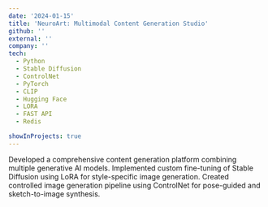 ```yaml
---
date: '2024-01-15'
title: 'NeuroArt: Multimodal Content Generation Studio'
github: ''
external: ''
company: ''
tech:
  - Python
  - Stable Diffusion
  - ControlNet
  - PyTorch
  - CLIP
  - Hugging Face
  - LORA
  - FAST API
  - Redis

showInProjects: true
---
```


Developed a comprehensive content generation platform combining multiple generative AI models. Implemented custom fine-tuning of Stable Diffusion using LoRA for style-specific image generation. Created controlled image generation pipeline using ControlNet for pose-guided and sketch-to-image synthesis.
